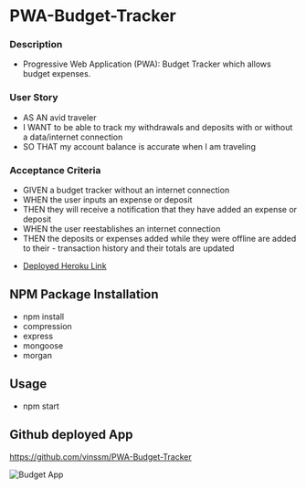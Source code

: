 # PWA-Budget-Tracker

### Description
- Progressive Web Application (PWA): Budget Tracker which allows budget expenses.

### User Story
- AS AN avid traveler
- I WANT to be able to track my withdrawals and deposits with or without a data/internet connection
- SO THAT my account balance is accurate when I am traveling 

### Acceptance Criteria

- GIVEN a budget tracker without an internet connection
- WHEN the user inputs an expense or deposit
- THEN they will receive a notification that they have added an expense or deposit
- WHEN the user reestablishes an internet connection
- THEN the deposits or expenses added while they were offline are added to their -  transaction history and their totals are updated

* [Deployed Heroku Link](https://infinite-woodland-67580.herokuapp.com/)

## NPM Package Installation
- npm install 
- compression
- express
- mongoose
- morgan

## Usage
- npm start

## Github deployed App
https://github.com/vinssm/PWA-Budget-Tracker

![Budget App](https://user-images.githubusercontent.com/26659001/158094694-88181da4-83b5-474a-9e92-4b4c739d8771.jpg)
